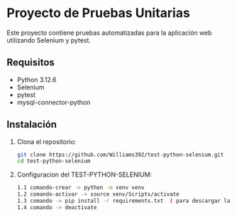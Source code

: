 # Proyecto de Pruebas Unitarias

Este proyecto contiene pruebas automatizadas para la aplicación web utilizando Selenium y pytest.

## Requisitos

- Python 3.12.6
- Selenium
- pytest
- mysql-connector-python

## Instalación

1. Clona el repositorio:

   ```bash
   git clone https://github.com/Williams392/test-python-selenium.git
   cd test-python-selenium

2. Configuracion del TEST-PYTHON-SELENIUM:

   ```bash
   1.1 comando-crear -> python -m venv venv
   1.2 comando-activar -> source venv/Scripts/activate
   1.3 comando -> pip install -r requirements.txt  ( para descargar las librerias Instalas de Python)
   1.4 comando -> deactivate
